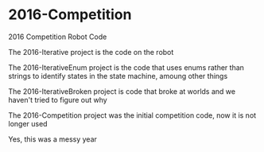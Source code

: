 # 2016-Competition
2016 Competition Robot Code

The 2016-Iterative project is the code on the robot

The 2016-IterativeEnum project is the code that uses enums rather than strings to identify states in the state machine, amoung other things

The 2016-IterativeBroken project is code that broke at worlds and we haven't tried to figure out why

The 2016-Competition project was the initial competition code, now it is not longer used


Yes, this was a messy year

